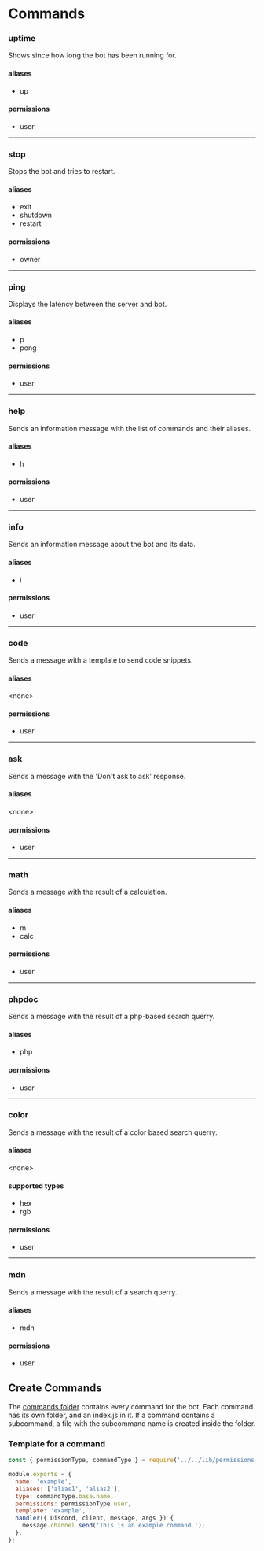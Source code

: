 # Commands

### uptime
Shows since how long the bot has been running for.
#### aliases
 - up
#### permissions
 - user

---
### stop
Stops the bot and tries to restart.
#### aliases
 - exit
 - shutdown
 - restart
#### permissions
 - owner

 ---
### ping
Displays the latency between the server and bot.
#### aliases
 - p
 - pong
#### permissions
 - user

 ---
### help
Sends an information message with the list of commands and their aliases.
#### aliases
 - h
#### permissions
 - user

 ---
### info
Sends an information message about the bot and its data.
#### aliases
 - i
#### permissions
 - user

 ---
### code
Sends a message with a template to send code snippets. 
#### aliases
\<none>
#### permissions
 - user

---
### ask
Sends a message with the 'Don't ask to ask' response.
#### aliases
\<none>
#### permissions
 - user

 ---
### math
Sends a message with the result of a calculation.
#### aliases
 - m
 - calc
#### permissions
 - user

---
### phpdoc
Sends a message with the result of a php-based search querry.
#### aliases
 - php
#### permissions
 - user

---
### color
Sends a message with the result of a color based search querry.
#### aliases
\<none>
#### supported types
 - hex
 - rgb
#### permissions
 - user

---
### mdn
Sends a message with the result of a search querry.
#### aliases
 - mdn
#### permissions
 - user

## Create Commands

The [commands folder](https://github.com/PopperDevs/PopperBot/tree/master/commands) contains every command for the bot. Each command has its own folder, and an index.js in it. If a command contains a subcommand, a file with the subcommand name is created inside the folder.

### Template for a command

```javascript
const { permissionType, commandType } = require('../../lib/permissions');

module.exports = {
  name: 'example',
  aliases: ['alias1', 'alias2'],
  type: commandType.base.name,
  permissions: permissionType.user,
  template: 'example',
  handler({ Discord, client, message, args }) {
    message.channel.send('This is an example command.');
  },
};
```